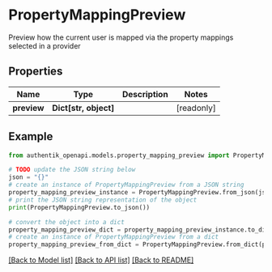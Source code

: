 # PropertyMappingPreview

Preview how the current user is mapped via the property mappings selected in a provider

## Properties

Name | Type | Description | Notes
------------ | ------------- | ------------- | -------------
**preview** | **Dict[str, object]** |  | [readonly] 

## Example

```python
from authentik_openapi.models.property_mapping_preview import PropertyMappingPreview

# TODO update the JSON string below
json = "{}"
# create an instance of PropertyMappingPreview from a JSON string
property_mapping_preview_instance = PropertyMappingPreview.from_json(json)
# print the JSON string representation of the object
print(PropertyMappingPreview.to_json())

# convert the object into a dict
property_mapping_preview_dict = property_mapping_preview_instance.to_dict()
# create an instance of PropertyMappingPreview from a dict
property_mapping_preview_from_dict = PropertyMappingPreview.from_dict(property_mapping_preview_dict)
```
[[Back to Model list]](../README.md#documentation-for-models) [[Back to API list]](../README.md#documentation-for-api-endpoints) [[Back to README]](../README.md)


